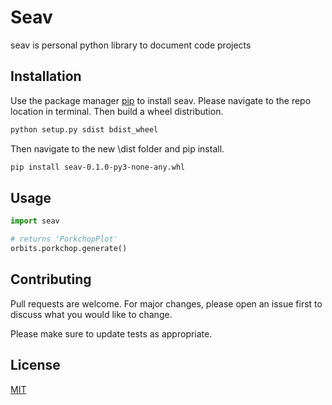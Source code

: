 # Seav

seav is personal python library to document code projects

## Installation

Use the package manager [pip](https://pip.pypa.io/en/stable/) to install seav. Please navigate to the repo location in terminal. Then build a wheel distribution.

```bash
python setup.py sdist bdist_wheel
```

Then navigate to the new \dist folder and pip install.

```bash
pip install seav-0.1.0-py3-none-any.whl
```

## Usage

```python
import seav

# returns 'PorkchopPlot'
orbits.porkchop.generate()
```

## Contributing

Pull requests are welcome. For major changes, please open an issue first
to discuss what you would like to change.

Please make sure to update tests as appropriate.

## License

[MIT](https://choosealicense.com/licenses/mit/)
